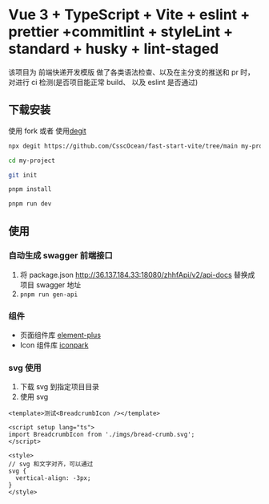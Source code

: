 # Vue 3 + TypeScript + Vite + eslint + prettier +commitlint + styleLint + standard + husky + lint-staged

该项目为 前端快递开发模版 做了各类语法检查、以及在主分支的推送和 pr 时，对进行 ci 检测(是否项目能正常 build、
以及 eslint 是否通过)

## 下载安装

使用 fork 或者 使用[degit](https://github.com/Rich-Harris/degit)

```bash
npx degit https://github.com/CsscOcean/fast-start-vite/tree/main my-project

cd my-project

git init

pnpm install

pnpm run dev

```

## 使用

### 自动生成 swagger 前端接口

1. 将 package.json http://36.137.184.33:18080/zhhfApi/v2/api-docs 替换成项目 swagger 地址
2. `pnpm run gen-api`

### 组件

- 页面组件库 [element-plus](https://element-plus.org/zh-CN/component/button.html)
- Icon 组件库 [iconpark](https://iconpark.oceanengine.com/official)

### svg 使用

1. 下载 svg 到指定项目目录
2. 使用 svg

```vue
<template>测试<BreadcrumbIcon /></template>

<script setup lang="ts">
import BreadcrumbIcon from './imgs/bread-crumb.svg';
</script>

<style>
// svg 和文字对齐，可以通过
svg {
  vertical-align: -3px;
}
</style>
```

